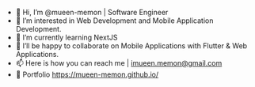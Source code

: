 - 👋 Hi, I’m @mueen-memon | Software Engineer
- 👀 I’m interested in Web Development and Mobile Application Development.
- 🌱 I’m currently learning NextJS
- 💞️ I’ll be happy to collaborate on Mobile Applications with Flutter & Web Applications.
- 📫 Here is how you can reach me | imueen.memon@gmail.com
- 🚀 Portfolio https://mueen-memon.github.io/

<!---
mueen-memon/mueen-memon is a ✨ special ✨ repository because its `README.md` (this file) appears on your GitHub profile.
You can click the Preview link to take a look at your changes.
--->
